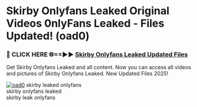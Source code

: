 # Skirby Onlyfans Leaked Original Videos 0nlyFans Leaked - Files Updated! (oad0)

<h3>🔴 CLICK HERE 🌐==►► <a href="https://tinyurl.com/x26r9saj" rel="nofollow">Skirby Onlyfans Leaked Updated Files</a></h3>

Get Skirby Onlyfans Leaked and all content. Now you can access all videos and pictures of Skirby Onlyfans Leaked. New Updated Files 2025!

[![oad0](https://i.imgur.com/LkgZPqh.gif)](https://tinyurl.com/x26r9saj)
skirby leaked onlyfans<br>
skirby onlyfans leaked<br>
skirby leak onlyfans